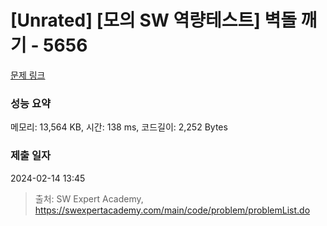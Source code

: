 # [Unrated] [모의 SW 역량테스트] 벽돌 깨기 - 5656 

[문제 링크](https://swexpertacademy.com/main/code/problem/problemDetail.do?contestProbId=AWXRQm6qfL0DFAUo) 

### 성능 요약

메모리: 13,564 KB, 시간: 138 ms, 코드길이: 2,252 Bytes

### 제출 일자

2024-02-14 13:45



> 출처: SW Expert Academy, https://swexpertacademy.com/main/code/problem/problemList.do
